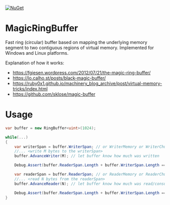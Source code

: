 [![NuGet](https://img.shields.io/nuget/v/MagicRingBuffer)](https://www.nuget.org/packages/MagicRingBuffer)

# MagicRingBuffer
Fast ring (circular) buffer based on mapping the underlying memory segment to two contiguous regions of virtual memory.
Implemented for Windows and Linux platforms.

Explanation of how it works:
* https://fgiesen.wordpress.com/2012/07/21/the-magic-ring-buffer/
* https://lo.calho.st/posts/black-magic-buffer/
* https://ruby0x1.github.io/machinery_blog_archive/post/virtual-memory-tricks/index.html
* https://github.com/sklose/magic-buffer

# Usage
```cs
var buffer = new RingBuffer<uint>(1024);

while(...)
{
    var writerSpan = buffer.WriterSpan; // or WriterMemory or WriterChunk
    //... <write M bytes to the writerSpan>
    buffer.AdvanceWriter(M); // let buffer know how much was written

    Debug.Assert(buffer.ReaderSpan.Length + buffer.WriterSpan.Length == buffer.Size); // always true

    var readerSpan = buffer.ReaderSpan; // or ReaderMemory or ReaderChunk
    //... <read N bytes from the readerSpan>
    buffer.AdvanceReader(N); // let buffer know how much was read/consumed

    Debug.Assert(buffer.ReaderSpan.Length + buffer.WriterSpan.Length == buffer.Size); // always true
}
```